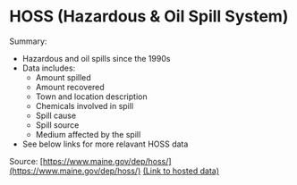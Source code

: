 
# HOSS (Hazardous & Oil Spill System)
Summary:
- Hazardous and oil spills since the 1990s
- Data includes:
    - Amount spilled
    - Amount recovered
    - Town and location description
    - Chemicals involved in spill
    - Spill cause
    - Spill source
    - Medium affected by the spill
- See below links for more relavant HOSS data

Source: [https://www.maine.gov/dep/hoss/](https://www.maine.gov/dep/hoss/) [(Link to hosted data)](https://www.maine.gov/dep/ftp/hoss/)